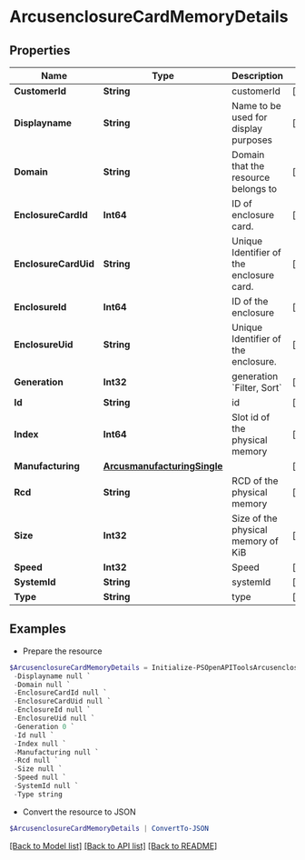# ArcusenclosureCardMemoryDetails
## Properties

Name | Type | Description | Notes
------------ | ------------- | ------------- | -------------
**CustomerId** | **String** | customerId | [optional] 
**Displayname** | **String** | Name to be used for display purposes | [optional] 
**Domain** | **String** | Domain that the resource belongs to | [optional] 
**EnclosureCardId** | **Int64** | ID of enclosure card. | [optional] 
**EnclosureCardUid** | **String** | Unique Identifier of the enclosure card. | [optional] 
**EnclosureId** | **Int64** | ID of the enclosure | [optional] 
**EnclosureUid** | **String** | Unique Identifier of the enclosure. | [optional] 
**Generation** | **Int32** | generation &#x60;Filter, Sort&#x60; | [optional] 
**Id** | **String** | id | [optional] 
**Index** | **Int64** | Slot id of the physical memory | [optional] 
**Manufacturing** | [**ArcusmanufacturingSingle**](ArcusmanufacturingSingle.md) |  | [optional] 
**Rcd** | **String** | RCD of the physical memory | [optional] 
**Size** | **Int32** | Size of the physical memory of KiB | [optional] 
**Speed** | **Int32** | Speed | [optional] 
**SystemId** | **String** | systemId | [optional] 
**Type** | **String** | type | [optional] 

## Examples

- Prepare the resource
```powershell
$ArcusenclosureCardMemoryDetails = Initialize-PSOpenAPIToolsArcusenclosureCardMemoryDetails  -CustomerId string `
 -Displayname null `
 -Domain null `
 -EnclosureCardId null `
 -EnclosureCardUid null `
 -EnclosureId null `
 -EnclosureUid null `
 -Generation 0 `
 -Id null `
 -Index null `
 -Manufacturing null `
 -Rcd null `
 -Size null `
 -Speed null `
 -SystemId null `
 -Type string
```

- Convert the resource to JSON
```powershell
$ArcusenclosureCardMemoryDetails | ConvertTo-JSON
```

[[Back to Model list]](../README.md#documentation-for-models) [[Back to API list]](../README.md#documentation-for-api-endpoints) [[Back to README]](../README.md)

